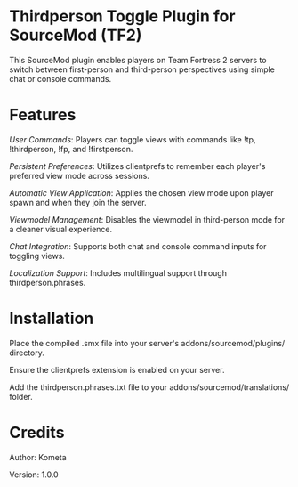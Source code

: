 # Thirdperson Toggle Plugin for SourceMod (TF2)
This SourceMod plugin enables players on Team Fortress 2 servers to switch between first-person and third-person perspectives using simple chat or console commands.

# Features
*User Commands*: Players can toggle views with commands like !tp, !thirdperson, !fp, and !firstperson.

*Persistent Preferences*: Utilizes clientprefs to remember each player's preferred view mode across sessions.

*Automatic View Application*: Applies the chosen view mode upon player spawn and when they join the server.

*Viewmodel Management*: Disables the viewmodel in third-person mode for a cleaner visual experience.

*Chat Integration*: Supports both chat and console command inputs for toggling views.

*Localization Support*: Includes multilingual support through thirdperson.phrases.

# Installation
Place the compiled .smx file into your server's addons/sourcemod/plugins/ directory.

Ensure the clientprefs extension is enabled on your server.

Add the thirdperson.phrases.txt file to your addons/sourcemod/translations/ folder.

# Credits
Author: Kometa

Version: 1.0.0
